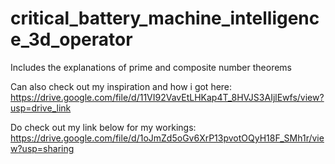 # critical_battery_machine_intelligence_3d_operator
Includes the explanations of prime and composite number theorems

Can also check out my inspiration and how i got here:
https://drive.google.com/file/d/11VI92VavEtLHKap4T_8HVJS3AIjlEwfs/view?usp=drive_link


Do check out my link below for my workings:
https://drive.google.com/file/d/1oJmZd5oGv6XrP13pvotOQyH18F_SMh1r/view?usp=sharing
